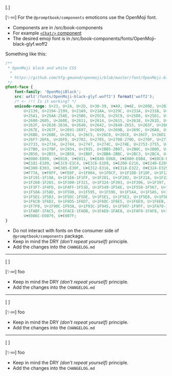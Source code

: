 [.]

[✨💤] For the `@promptbook/components` emoticons use the OpenMoji font.

-   Components are in /src/book-components
-   For example [`<Chat/>` component](/src/book-components/Chat/Chat/Chat.tsx)
-   The desired emoji font is in /src/book-components/fonts/OpenMoji-black-glyf.woff2

Something like this:

```css
/**
 * OpenMoji black and white CSS
  *
  * https://github.com/hfg-gmuend/openmoji/blob/master/font/OpenMoji-black-glyf/openmoji.css
 */
@font-face {
    font-family: 'OpenMojiBlack';
    src: url('/fonts/OpenMoji-black-glyf.woff2') format('woff2');
    /* <- !!! Is it working? */
    unicode-range: U+23, U+2A, U+2D, U+30-39, U+A9, U+AE, U+200D, U+203C, U+2049, U+20E3, U+2117, U+2120, U+2122,
        U+2139, U+2194-2199, U+21A9, U+21AA, U+229C, U+231A, U+231B, U+2328, U+23CF, U+23E9-23F3, U+23F8-23FE, U+24C2,
        U+25A1, U+25AA-25AE, U+25B6, U+25C0, U+25C9, U+25D0, U+25D1, U+25E7-25EA, U+25ED, U+25EE, U+25FB-25FE,
        U+2600-2605, U+260E, U+2611, U+2614, U+2615, U+2618, U+261D, U+2620, U+2622, U+2623, U+2626, U+262A, U+262E,
        U+262F, U+2638-263A, U+2640, U+2642, U+2648-2653, U+265F, U+2660, U+2663, U+2665, U+2666, U+2668, U+267B,
        U+267E, U+267F, U+2691-2697, U+2699, U+269B, U+269C, U+26A0, U+26A1, U+26A7, U+26AA, U+26AB, U+26B0, U+26B1,
        U+26BD, U+26BE, U+26C4, U+26C5, U+26C8, U+26CE, U+26CF, U+26D1, U+26D3, U+26D4, U+26E9, U+26EA, U+26F0-26F5,
        U+26F7-26FA, U+26FD, U+2702, U+2705, U+2708-270D, U+270F, U+2712, U+2714, U+2716, U+271D, U+2721, U+2728,
        U+2733, U+2734, U+2744, U+2747, U+274C, U+274E, U+2753-2755, U+2757, U+2763, U+2764, U+2795-2797, U+27A1,
        U+27B0, U+27BF, U+2934, U+2935, U+2B05-2B07, U+2B0C, U+2B0D, U+2B1B, U+2B1C, U+2B1F-2B24, U+2B2E, U+2B2F,
        U+2B50, U+2B55, U+2B58, U+2B8F, U+2BBA-2BBC, U+2BC3, U+2BC4, U+2BEA, U+2BEB, U+3030, U+303D, U+3297, U+3299,
        U+E000-E009, U+E010, U+E011, U+E040-E06D, U+E080-E0B4, U+E0C0-E0CC, U+E0FF-E10D, U+E140-E14A, U+E150-E157,
        U+E181-E189, U+E1C0-E1C4, U+E1C6-E1D9, U+E200-E216, U+E240-E269, U+E280-E283, U+E2C0-E2C4, U+E2C6-E2DA,
        U+E300-E303, U+E305-E30F, U+E312-E316, U+E318-E322, U+E324-E329, U+E32B, U+E340-E348, U+E380, U+E381, U+F000,
        U+F77A, U+F8FF, U+FE0F, U+1F004, U+1F0CF, U+1F10D-1F10F, U+1F12F, U+1F16D-1F171, U+1F17E, U+1F17F, U+1F18E,
        U+1F191-1F19A, U+1F1E6-1F1FF, U+1F201, U+1F202, U+1F21A, U+1F22F, U+1F232-1F23A, U+1F250, U+1F251,
        U+1F260-1F265, U+1F300-1F321, U+1F324-1F393, U+1F396, U+1F397, U+1F399-1F39B, U+1F39E-1F3F0, U+1F3F3-1F3F5,
        U+1F3F7-1F4FD, U+1F4FF-1F53D, U+1F549-1F54E, U+1F550-1F567, U+1F56F, U+1F570, U+1F573-1F57A, U+1F587,
        U+1F58A-1F58D, U+1F590, U+1F595, U+1F596, U+1F5A4, U+1F5A5, U+1F5A8, U+1F5B1, U+1F5B2, U+1F5BC, U+1F5C2-1F5C4,
        U+1F5D1-1F5D3, U+1F5DC-1F5DE, U+1F5E1, U+1F5E3, U+1F5E8, U+1F5EF, U+1F5F3, U+1F5FA-1F64F, U+1F680-1F6C5,
        U+1F6CB-1F6D2, U+1F6D5-1F6D7, U+1F6DC-1F6E5, U+1F6E9, U+1F6EB, U+1F6EC, U+1F6F0, U+1F6F3-1F6FC, U+1F7E0-1F7EB,
        U+1F7F0, U+1F90C-1F93A, U+1F93C-1F945, U+1F947-1F9FF, U+1FA70-1FA7C, U+1FA80-1FA88, U+1FA90-1FABD,
        U+1FABF-1FAC5, U+1FACE-1FADB, U+1FAE0-1FAE8, U+1FAF0-1FAF8, U+1FBC5-1FBC9, U+E0061-E0067, U+E0069,
        U+E006C-E0079, U+E007F;
}
```

-   Do not interact with fonts on the consumer side of `@promptbook/components` package.
-   Keep in mind the DRY _(don't repeat yourself)_ principle.
-   Add the changes into the `CHANGELOG.md`

---

[ ]

[✨💤] foo

-   Keep in mind the DRY _(don't repeat yourself)_ principle.
-   Add the changes into the `CHANGELOG.md`

---

[ ]

[✨💤] foo

-   Keep in mind the DRY _(don't repeat yourself)_ principle.
-   Add the changes into the `CHANGELOG.md`

---

[ ]

[✨💤] foo

-   Keep in mind the DRY _(don't repeat yourself)_ principle.
-   Add the changes into the `CHANGELOG.md`
